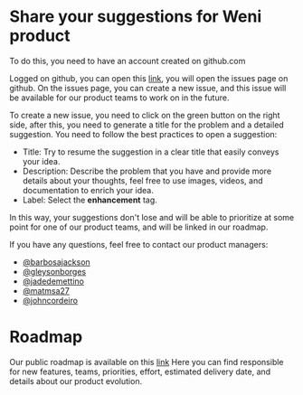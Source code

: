 # Share your suggestions for Weni product

To do this, you need to have an account created on github.com

Logged on github, you can open this [link](https://github.com/weni-ai/product-features/issues), you will open the issues page on github. On the issues page, you can create a new issue, and this issue will be available for our product teams to work on in the future.

To create a new issue, you need to click on the green button on the right side, after this, you need to generate a title for the problem and a detailed suggestion.
You need to follow the best practices to open a suggestion:

- Title: Try to resume the suggestion in a clear title that easily conveys your idea.
- Description: Describe the problem that you have and provide more details about your thoughts, feel free to use images, videos, and documentation to enrich your idea.
- Label: Select the **enhancement** tag.

In this way, your suggestions don't lose and will be able to prioritize at some point for one of our product teams, and will be linked in our roadmap.

If you have any questions, feel free to contact our product managers:
- [@barbosajackson](https://github.com/barbosajackson)
- [@gleysonborges](https://github.com/gleysonborges)
- [@jadedemettino](https://github.com/jadedemettino)
- [@matmsa27](https://github.com/matmsa27)
- [@johncordeiro](https://github.com/johncordeiro)


# Roadmap

Our public roadmap is available on this [link](https://github.com/orgs/weni-ai/projects/6/views/1?filterQuery=)
Here you can find responsible for new features, teams, priorities, effort, estimated delivery date, and details about our product evolution.

